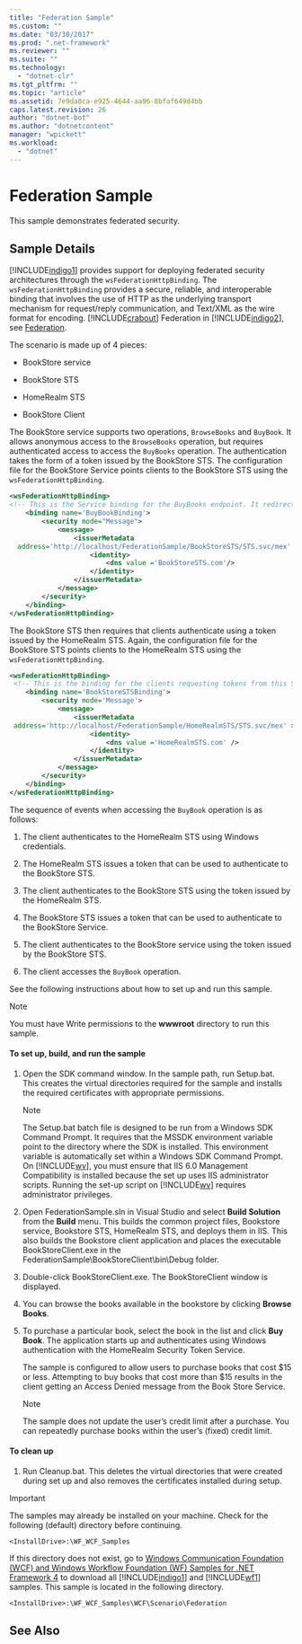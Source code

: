 ```yaml
---
title: "Federation Sample"
ms.custom: ""
ms.date: "03/30/2017"
ms.prod: ".net-framework"
ms.reviewer: ""
ms.suite: ""
ms.technology: 
  - "dotnet-clr"
ms.tgt_pltfrm: ""
ms.topic: "article"
ms.assetid: 7e9da0ca-e925-4644-aa96-8bfaf649d4bb
caps.latest.revision: 26
author: "dotnet-bot"
ms.author: "dotnetcontent"
manager: "wpickett"
ms.workload: 
  - "dotnet"
---
```

# Federation Sample
This sample demonstrates federated security.  
  
## Sample Details  
 [!INCLUDE[indigo1](../../../../includes/indigo1-md.md)] provides support for deploying federated security architectures through the `wsFederationHttpBinding`. The `wsFederationHttpBinding` provides a secure, reliable, and interoperable binding that involves the use of HTTP as the underlying transport mechanism for request/reply communication, and Text/XML as the wire format for encoding. [!INCLUDE[crabout](../../../../includes/crabout-md.md)] Federation in [!INCLUDE[indigo2](../../../../includes/indigo2-md.md)], see [Federation](../../../../docs/framework/wcf/feature-details/federation.md).  
  
 The scenario is made up of 4 pieces:  
  
-   BookStore service  
  
-   BookStore STS  
  
-   HomeRealm STS  
  
-   BookStore Client  
  
 The BookStore service supports two operations, `BrowseBooks` and `BuyBook`. It allows anonymous access to the `BrowseBooks` operation, but requires authenticated access to access the `BuyBooks` operation. The authentication takes the form of a token issued by the BookStore STS. The configuration file for the BookStore Service points clients to the BookStore STS using the `wsFederationHttpBinding`.  
  
```xml  
<wsFederationHttpBinding>  
<!-- This is the Service binding for the BuyBooks endpoint. It redirects clients to the BookStore STS -->  
    <binding name='BuyBookBinding'>  
        <security mode="Message">  
            <message>  
                <issuerMetadata  
  address='http://localhost/FederationSample/BookStoreSTS/STS.svc/mex' >  
                    <identity>  
                        <dns value ='BookStoreSTS.com'/>  
                    </identity>  
                </issuerMetadata>  
            </message>  
        </security>  
    </binding>  
</wsFederationHttpBinding>  
```  
  
 The BookStore STS then requires that clients authenticate using a token issued by the HomeRealm STS. Again, the configuration file for the BookStore STS points clients to the HomeRealm STS using the `wsFederationHttpBinding`.  
  
```xml  
<wsFederationHttpBinding>  
 <!-- This is the binding for the clients requesting tokens from this STS. It redirects clients to the HomeRealm STS -->  
    <binding name='BookStoreSTSBinding'>  
        <security mode='Message'>  
            <message>  
                <issuerMetadata  
 address='http://localhost/FederationSample/HomeRealmSTS/STS.svc/mex' >  
                    <identity>  
                        <dns value ='HomeRealmSTS.com' />  
                    </identity>  
                </issuerMetadata>  
            </message>  
        </security>  
    </binding>  
</wsFederationHttpBinding>  
```  
  
 The sequence of events when accessing the `BuyBook` operation is as follows:  
  
1.  The client authenticates to the HomeRealm STS using Windows credentials.  
  
2.  The HomeRealm STS issues a token that can be used to authenticate to the BookStore STS.  
  
3.  The client authenticates to the BookStore STS using the token issued by the HomeRealm STS.  
  
4.  The BookStore STS issues a token that can be used to authenticate to the BookStore Service.  
  
5.  The client authenticates to the BookStore service using the token issued by the BookStore STS.  
  
6.  The client accesses the `BuyBook` operation.  
  
 See the following instructions about how to set up and run this sample.  
  
> [!NOTE]
>  You must have Write permissions to the **wwwroot** directory to run this sample.  
  
#### To set up, build, and run the sample  
  
1.  Open the SDK command window. In the sample path, run Setup.bat. This creates the virtual directories required for the sample and installs the required certificates with appropriate permissions.  
  
    > [!NOTE]
    >  The Setup.bat batch file is designed to be run from a Windows SDK Command Prompt. It requires that the MSSDK environment variable point to the directory where the SDK is installed. This environment variable is automatically set within a Windows SDK Command Prompt. On [!INCLUDE[wv](../../../../includes/wv-md.md)], you must ensure that IIS 6.0 Management Compatibility is installed because the set up uses IIS administrator scripts. Running the set-up script on [!INCLUDE[wv](../../../../includes/wv-md.md)] requires administrator privileges.  
  
2.  Open FederationSample.sln in Visual Studio and select **Build Solution** from the **Build** menu. This builds the common project files, Bookstore service, Bookstore STS, HomeRealm STS, and deploys them in IIS. This also builds the Bookstore client application and places the executable BookStoreClient.exe in the FederationSample\BookStoreClient\bin\Debug folder.  
  
3.  Double-click BookStoreClient.exe. The BookStoreClient window is displayed.  
  
4.  You can browse the books available in the bookstore by clicking **Browse Books**.  
  
5.  To purchase a particular book, select the book in the list and click **Buy Book**. The application starts up and authenticates using Windows authentication with the HomeRealm Security Token Service.  
  
     The sample is configured to allow users to purchase books that cost $15 or less. Attempting to buy books that cost more than $15 results in the client getting an Access Denied message from the Book Store Service.  
  
    > [!NOTE]
    >  The sample does not update the user’s credit limit after a purchase. You can repeatedly purchase books within the user’s (fixed) credit limit.  
  
#### To clean up  
  
1.  Run Cleanup.bat. This deletes the virtual directories that were created during set up and also removes the certificates installed during setup.  
  
> [!IMPORTANT]
>  The samples may already be installed on your machine. Check for the following (default) directory before continuing.  
>   
>  `<InstallDrive>:\WF_WCF_Samples`  
>   
>  If this directory does not exist, go to [Windows Communication Foundation (WCF) and Windows Workflow Foundation (WF) Samples for .NET Framework 4](http://go.microsoft.com/fwlink/?LinkId=150780) to download all [!INCLUDE[indigo1](../../../../includes/indigo1-md.md)] and [!INCLUDE[wf1](../../../../includes/wf1-md.md)] samples. This sample is located in the following directory.  
>   
>  `<InstallDrive>:\WF_WCF_Samples\WCF\Scenario\Federation`  
  
## See Also
